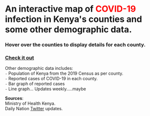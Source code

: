 
# An interactive map of <font color=red>COVID-19</font> infection in Kenya's counties and some other demographic data.



### Hover over the counties to display details for each county.
### [Check it out](https://fezaro.github.io/kenya-covid-visualization/covidke_data.html)

Other demographic data includes: <br/>
`-` Population of Kenya from the 2019 Census as per county.<br/>
`-` Reported cases of COVID-19 in each county.<br/>
`-` Bar graph of reported cases <br/>
`-` Line graph...
Updates weekly.....maybe


**Sources**:<br/>
Ministry of Health Kenya.<br/>
Daily Nation [Twitter](https://twitter.com/dailynation) updates.<br/>

